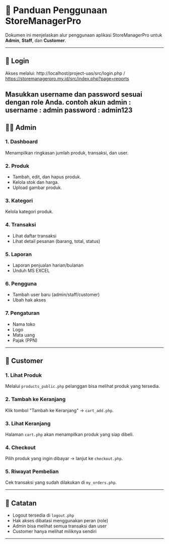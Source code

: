 # 🧭 Panduan Penggunaan StoreManagerPro

Dokumen ini menjelaskan alur penggunaan aplikasi StoreManagerPro untuk **Admin**, **Staff**, dan **Customer**.

---

## 👤 Login

Akses melalui:
http://localhost/project-uas/src/login.php / https://storemanagerpro.my.id/src/index.php?page=reports


Masukkan username dan password sesuai dengan role Anda.
contoh akun admin :
username : admin
password : admin123
---

## 🧑‍💼 Admin

### 1. Dashboard
Menampilkan ringkasan jumlah produk, transaksi, dan user.

### 2. Produk
- Tambah, edit, dan hapus produk.
- Kelola stok dan harga.
- Upload gambar produk.

### 3. Kategori
Kelola kategori produk.

### 4. Transaksi
- Lihat daftar transaksi
- Lihat detail pesanan (barang, total, status)

### 5. Laporan
- Laporan penjualan harian/bulanan
- Unduh MS EXCEL

### 6. Pengguna
- Tambah user baru (admin/staff/customer)
- Ubah hak akses

### 7. Pengaturan
- Nama toko
- Logo
- Mata uang
- Pajak (PPN)

---

## 🧑 Customer

### 1. Lihat Produk
Melalui `products_public.php` pelanggan bisa melihat produk yang tersedia.

### 2. Tambah ke Keranjang
Klik tombol "Tambah ke Keranjang" → `cart_add.php`.

### 3. Lihat Keranjang
Halaman `cart.php` akan menampilkan produk yang siap dibeli.

### 4. Checkout
Pilih produk yang ingin dibayar → lanjut ke `checkout.php`.

### 5. Riwayat Pembelian
Cek transaksi yang sudah dilakukan di `my_orders.php`.

---

## 📝 Catatan

- Logout tersedia di `logout.php`
- Hak akses dibatasi menggunakan peran (role)
- Admin bisa melihat semua transaksi dan user
- Customer hanya melihat miliknya sendiri

---

